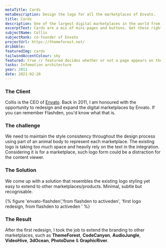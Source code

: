 ```yaml
---
metaTitle: Cards
metaDescription: Design the logo for all the marketplaces of Envato.
title: Cards
description: One of the largest digital marketplaces in the world from Envato.
excerptText: Cards are a mix of mini-pages and buttons. Get these right to help your users get around your app or site.
subjectName: Collis
subjectRank: co-founder of Envato
projectUrl: https://themeforest.net/
dribbble:
featuredImg: cards
tailwindAccentColour: sky
featured: true // featured decides whether or not a page appears on the landing page grid of items
tasks: Infomation architecture
year: 2011
date: 2021-02-20
---
```


<div class="col-start-3 col-end-9">

### The Client

Collis is the CEO of [Envato](https://envato.com 'visit external website'). Back in 2011, I am honoured with the opportunity to redesign and expand the digital marketplaces by Envato. If you can remember Flashden, you'd know what that is.

</div>

<div class="col-start-3 col-end-6">

### The challenge

We need to maintain the style consistency throughout the design process using part of an animal body to represent each marketplace. The existing logo is taking too much space and heavily rely on the text in the integration. Considering it is for a marketplace, such logo form could be a distraction for the content viewer.

</div>
<div class="col-start-6 col-end-9">

### The Solution

We come up with a solution that resembles the existing logo styling yet easy to extend to other marketplaces/products. Minimal, subtle but recognisable.

</div>

<div class="col-start-2 col-end-10">

{% figure 'envato-flashden','from flashden to activeden', 'first logo redesign, from flashden to activeden ' %}

</div>
<div class="col-start-3 col-end-9">

### The Result

After the first redesign, I took the job to extend the branding to other marketplaces, such as **ThemeForest**, **CodeCanyon**, **AudioJungle**, **VideoHive**, **3dOcean**, **PhotoDune** & **GraphicRiver**.

</div>
